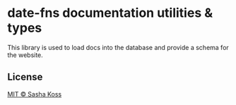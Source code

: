 # date-fns documentation utilities & types

This library is used to load docs into the database and provide a schema for the website.

## License

[MIT © Sasha Koss](https://kossnocorp.mit-license.org/)

